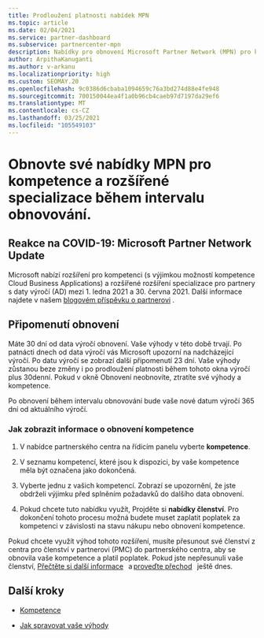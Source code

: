 ```yaml
---
title: Prodloužení platnosti nabídek MPN
ms.topic: article
ms.date: 02/04/2021
ms.service: partner-dashboard
ms.subservice: partnercenter-mpn
description: Nabídky pro obnovení Microsoft Partner Network (MPN) pro kompetence a rozšířené specializace – okno obnovení začíná výročí zakoupeného data a navíc jeden den.
author: ArpithaKanuganti
ms.author: v-arkanu
ms.localizationpriority: high
ms.custom: SEOMAY.20
ms.openlocfilehash: 9c0386d6cbaba1094659c76a3bd274d88e4fe948
ms.sourcegitcommit: 700150044ea4f1a0b96cb4caeb97d7197da29ef6
ms.translationtype: MT
ms.contentlocale: cs-CZ
ms.lasthandoff: 03/25/2021
ms.locfileid: "105549103"
---
```

# <a name="renew-your-mpn-offers-for-competencies-and-advanced-specializations-during-the-renewal-window"></a>Obnovte své nabídky MPN pro kompetence a rozšířené specializace během intervalu obnovování.

## <a name="responding-to-covid-19-microsoft-partner-network-update"></a>Reakce na COVID-19: Microsoft Partner Network Update

Microsoft nabízí rozšíření pro kompetenci (s výjimkou možností kompetence Cloud Business Applications) a rozšířené rozšíření specializace pro partnery s daty výročí (AD) mezi 1. ledna 2021 a 30. června 2021. Další informace najdete v našem [blogovém příspěvku o partnerovi](https://blogs.partner.microsoft.com/mpn/responding-to-covid-19-microsoft-partner-network/) .

## <a name="renewal-reminders"></a>Připomenutí obnovení

Máte 30 dní od data výročí obnovení. Vaše výhody v této době trvají. Po patnácti dnech od data výročí vás Microsoft upozorní na nadcházející výročí. Po datu výročí se zobrazí další připomenutí 23 dní. Vaše výhody zůstanou beze změny i po prodloužení platnosti během tohoto okna výročí plus 30denní. Pokud v okně Obnovení neobnovíte, ztratíte své výhody a kompetence.

Po obnovení během intervalu obnovování bude vaše nové datum výročí 365 dní od aktuálního výročí.

### <a name="how-to-view-competency-renewal-information"></a>Jak zobrazit informace o obnovení kompetence

1. V nabídce partnerského centra na řídicím panelu vyberte **kompetence**.  

2. V seznamu kompetencí, které jsou k dispozici, by vaše kompetence měla být označena jako dokončená.  

3. Vyberte jednu z vašich kompetencí. Zobrazí se upozornění, že jste obdrželi výjimku před splněním požadavků do dalšího data obnovení.

4. Pokud chcete tuto nabídku využít, Projděte si **nabídky členství**. Pro dokončení tohoto procesu možná budete muset zaplatit poplatek za kompetenci v závislosti na stavu nákupu nebo obnovení kompetence.

Pokud chcete využít výhod tohoto rozšíření, musíte přesunout své členství z centra pro členství v partnerovi (PMC) do partnerského centra, aby se obnovila vaše kompetence a platil poplatek. Pokud jste nepřesunuli vaše členství, [Přečtěte si další informace](prepare-pmc-pc-migration.md)   a [proveďte přechod](https://partners.microsoft.com/partnerprogram/Welcome.aspx)   ještě dnes.  

## <a name="next-steps"></a>Další kroky

- [Kompetence](learn-about-competencies.md)

- [Jak spravovat vaše výhody](manage-your-partner-network-benefits.md)


